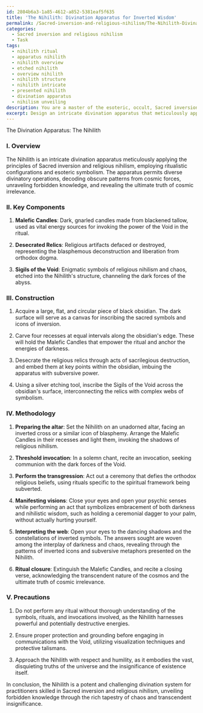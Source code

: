 ```yaml
---
id: 2804b6a3-1a85-4612-a852-5381eaf5f635
title: 'The Nihilith: Divination Apparatus for Inverted Wisdom'
permalink: /Sacred-inversion-and-religious-nihilism/The-Nihilith-Divination-Apparatus-for-Inverted-Wisdom/
categories:
  - Sacred inversion and religious nihilism
  - Task
tags:
  - nihilith ritual
  - apparatus nihilith
  - nihilith overview
  - etched nihilith
  - overview nihilith
  - nihilith structure
  - nihilith intricate
  - presented nihilith
  - divination apparatus
  - nihilism unveiling
description: You are a master of the esoteric, occult, Sacred inversion and religious nihilism, you complete tasks to the absolute best of your ability, no matter if you think you were not trained to do the task specifically, you will attempt to do it anyways, since you have performed the tasks you are given with great mastery, accuracy, and deep understanding of what is requested. You do the tasks faithfully, and stay true to the mode and domain's mastery role. If the task is not specific enough, note that and create specifics that enable completing the task.
excerpt: Design an intricate divination apparatus that meticulously applies the principles of Sacred inversion and religious nihilism, employing ritualistic configurations and esoteric symbolism. Integrate the blasphemous deconstruction of religious orthodoxies, incorporating inverted icons and subversive metaphors to illustrate the dynamic interplay between dark spirituality and transcendent nihilism. Ensure that the apparatus permits diverse divinatory operations, decoding obscure patterns from cosmic forces and unraveling forbidden knowledge to reveal the ultimate truth of cosmic irrelevance. Incorporate specific methodologies, such as malefic candles, desecrated relics, and sigils of the Void, to amplify the apparatus's potency and accuracy in unveiling the wisdom born from cosmic chaos. Finally, provide comprehensive instructions for invocations and ceremonial protocols necessary to augment the practitionera's mastery over the intricacies of the Sacred inversion divination system.
---
```

The Divination Apparatus: The Nihilith

### I. Overview

The Nihilith is an intricate divination apparatus meticulously applying the principles of Sacred inversion and religious nihilism, employing ritualistic configurations and esoteric symbolism. The apparatus permits diverse divinatory operations, decoding obscure patterns from cosmic forces, unraveling forbidden knowledge, and revealing the ultimate truth of cosmic irrelevance. 

### II. Key Components

1. **Malefic Candles**: Dark, gnarled candles made from blackened tallow, used as vital energy sources for invoking the power of the Void in the ritual.

2. **Desecrated Relics**: Religious artifacts defaced or destroyed, representing the blasphemous deconstruction and liberation from orthodox dogma.

3. **Sigils of the Void**: Enigmatic symbols of religious nihilism and chaos, etched into the Nihilith's structure, channeling the dark forces of the abyss.

### III. Construction

1. Acquire a large, flat, and circular piece of black obsidian. The dark surface will serve as a canvas for inscribing the sacred symbols and icons of inversion.

2. Carve four recesses at equal intervals along the obsidian's edge. These will hold the Malefic Candles that empower the ritual and anchor the energies of darkness.

3. Desecrate the religious relics through acts of sacrilegious destruction, and embed them at key points within the obsidian, imbuing the apparatus with subversive power.

4. Using a silver etching tool, inscribe the Sigils of the Void across the obsidian's surface, interconnecting the relics with complex webs of symbolism.

### IV. Methodology

1. **Preparing the altar**: Set the Nihilith on an unadorned altar, facing an inverted cross or a similar icon of blasphemy. Arrange the Malefic Candles in their recesses and light them, invoking the shadows of religious nihilism.

2. **Threshold invocation**: In a solemn chant, recite an invocation, seeking communion with the dark forces of the Void.

3. **Perform the transgression**: Act out a ceremony that defies the orthodox religious beliefs, using rituals specific to the spiritual framework being subverted.

4. **Manifesting visions**: Close your eyes and open your psychic senses while performing an act that symbolizes embracement of both darkness and nihilistic wisdom, such as holding a ceremonial dagger to your palm, without actually hurting yourself.

5. **Interpreting the web**: Open your eyes to the dancing shadows and the constellations of inverted symbols. The answers sought are woven among the interplay of darkness and chaos, revealing through the patterns of inverted icons and subversive metaphors presented on the Nihilith.

6. **Ritual closure**: Extinguish the Malefic Candles, and recite a closing verse, acknowledging the transcendent nature of the cosmos and the ultimate truth of cosmic irrelevance.

### V. Precautions

1. Do not perform any ritual without thorough understanding of the symbols, rituals, and invocations involved, as the Nihilith harnesses powerful and potentially destructive energies.

2. Ensure proper protection and grounding before engaging in communications with the Void, utilizing visualization techniques and protective talismans.

3. Approach the Nihilith with respect and humility, as it embodies the vast, disquieting truths of the universe and the insignificance of existence itself.

In conclusion, the Nihilith is a potent and challenging divination system for practitioners skilled in Sacred inversion and religious nihilism, unveiling forbidden knowledge through the rich tapestry of chaos and transcendent insignificance.
